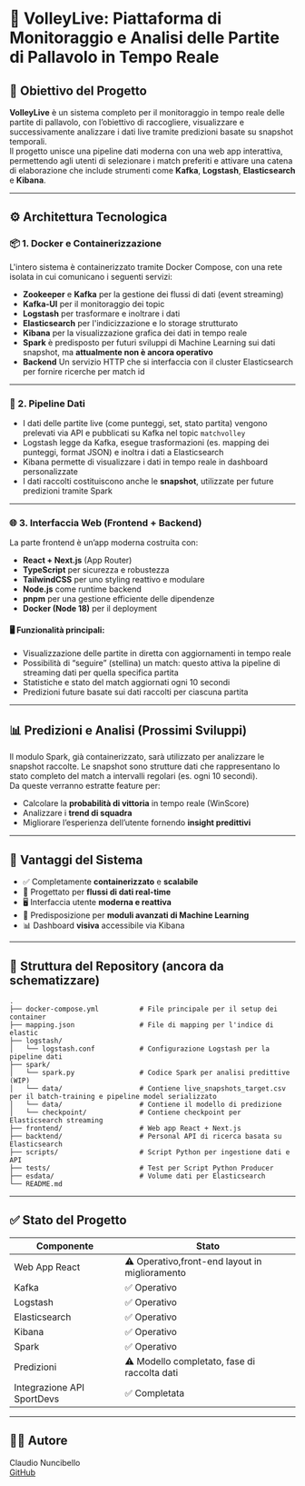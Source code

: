 # 🏐 VolleyLive: Piattaforma di Monitoraggio e Analisi delle Partite di Pallavolo in Tempo Reale

## 🎯 Obiettivo del Progetto

**VolleyLive** è un sistema completo per il monitoraggio in tempo reale delle partite di pallavolo, con l’obiettivo di raccogliere, visualizzare e successivamente analizzare i dati live tramite predizioni basate su snapshot temporali.  
Il progetto unisce una pipeline dati moderna con una web app interattiva, permettendo agli utenti di selezionare i match preferiti e attivare una catena di elaborazione che include strumenti come **Kafka**, **Logstash**, **Elasticsearch** e **Kibana**.

---

## ⚙️ Architettura Tecnologica

### 📦 1. Docker e Containerizzazione

L'intero sistema è containerizzato tramite Docker Compose, con una rete isolata in cui comunicano i seguenti servizi:

- **Zookeeper** e **Kafka** per la gestione dei flussi di dati (event streaming)
- **Kafka-UI** per il monitoraggio dei topic
- **Logstash** per trasformare e inoltrare i dati
- **Elasticsearch** per l'indicizzazione e lo storage strutturato
- **Kibana** per la visualizzazione grafica dei dati in tempo reale
- **Spark** è predisposto per futuri sviluppi di Machine Learning sui dati snapshot, ma **attualmente non è ancora operativo**
- **Backend** Un servizio HTTP che si interfaccia con il cluster Elasticsearch per fornire ricerche per match id

---

### 🔁 2. Pipeline Dati

- I dati delle partite live (come punteggi, set, stato partita) vengono prelevati via API e pubblicati su Kafka nel topic `matchvolley`
- Logstash legge da Kafka, esegue trasformazioni (es. mapping dei punteggi, format JSON) e inoltra i dati a Elasticsearch
- Kibana permette di visualizzare i dati in tempo reale in dashboard personalizzate
- I dati raccolti costituiscono anche le **snapshot**, utilizzate per future predizioni tramite Spark

---

### 🌐 3. Interfaccia Web (Frontend + Backend)

La parte frontend è un’app moderna costruita con:

- **React + Next.js** (App Router)
- **TypeScript** per sicurezza e robustezza
- **TailwindCSS** per uno styling reattivo e modulare
- **Node.js** come runtime backend
- **pnpm** per una gestione efficiente delle dipendenze
- **Docker (Node 18)** per il deployment

#### 🖥️ Funzionalità principali:
- Visualizzazione delle partite in diretta con aggiornamenti in tempo reale
- Possibilità di “seguire” (stellina) un match: questo attiva la pipeline di streaming dati per quella specifica partita
- Statistiche e stato del match aggiornati ogni 10 secondi
- Predizioni future basate sui dati raccolti per ciascuna partita

---

## 📊 Predizioni e Analisi (Prossimi Sviluppi)

Il modulo Spark, già containerizzato, sarà utilizzato per analizzare le snapshot raccolte. Le snapshot sono strutture dati che rappresentano lo stato completo del match a intervalli regolari (es. ogni 10 secondi).  
Da queste verranno estratte feature per:

- Calcolare la **probabilità di vittoria** in tempo reale (WinScore)
- Analizzare i **trend di squadra**
- Migliorare l’esperienza dell’utente fornendo **insight predittivi**

---

## 🧩 Vantaggi del Sistema

- ✅ Completamente **containerizzato** e **scalabile**
- 🔄 Progettato per **flussi di dati real-time**
- 🖥️ Interfaccia utente **moderna e reattiva**
- 🧠 Predisposizione per **moduli avanzati di Machine Learning**
- 📊 Dashboard **visiva** accessibile via Kibana

---

## 📁 Struttura del Repository (ancora da schematizzare)

```
.
├── docker-compose.yml          # File principale per il setup dei container
├── mapping.json                # File di mapping per l'indice di elastic
├── logstash/
│   └── logstash.conf           # Configurazione Logstash per la pipeline dati
├── spark/
│   └── spark.py                # Codice Spark per analisi predittive (WIP)
│   └── data/                   # Contiene live_snapshots_target.csv per il batch-training e pipeline model serializzato
│   └── data/                   # Contiene il modello di predizione
│   └── checkpoint/             # Contiene checkpoint per Elasticsearch streaming
├── frontend/                   # Web app React + Next.js
├── backtend/                   # Personal API di ricerca basata su Elasticsearch
├── scripts/                    # Script Python per ingestione dati e API
├── tests/                      # Test per Script Python Producer
├── esdata/                     # Volume dati per Elasticsearch
└── README.md
```

---

## ✅ Stato del Progetto

| Componente                  | Stato           |
|-----------------------------|---------------- |
| Web App React               | ⚠️ Operativo,front-end layout in miglioramento  |
| Kafka                       | ✅ Operativo    |
| Logstash                    | ✅ Operativo    |
| Elasticsearch               | ✅ Operativo    |
| Kibana                      | ✅ Operativo    |
| Spark                       | ✅ Operativo    |
| Predizioni                  | ⚠️ Modello completato, fase di raccolta dati  |
| Integrazione API SportDevs  | ✅ Completata   |

---

## 👨‍💻 Autore

Claudio Nuncibello  
[GitHub](https://github.com/ClaudioNuncibello)
